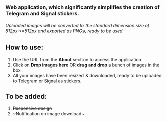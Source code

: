 ###  Web application, which significantly simplifies the creation of Telegram and Signal stickers.
###### Uploaded images will be converted to the standard dimension size of 512px:<=512px and exported as PNGs, ready to be used.


## How to use:
1. Use the URL from the **About** section to access the application.
2. Click on **Drop images here** OR **drag and drop** a bunch of images in the box
3. All your images have been resized & downloaded, ready to be uploaded to Telegram or Signal as stickers.

## To be added:
1. ~~Responsive design~~
2. ~Notification on image download~
